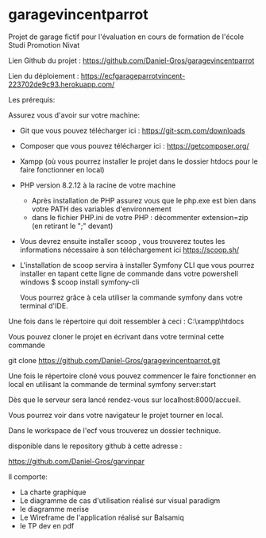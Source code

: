 # garagevincentparrot
Projet de garage fictif pour l'évaluation en cours de formation de l'école Studi Promotion Nivat

Lien Github du projet : https://github.com/Daniel-Gros/garagevincentparrot

Lien du déploiement : https://ecfgarageparrotvincent-223702de9c93.herokuapp.com/

Les prérequis:

Assurez vous d'avoir sur votre machine:

- Git que vous pouvez télécharger ici : https://git-scm.com/downloads
- Composer que vous pouvez télécharger ici : https://getcomposer.org/
- Xampp (où vous pourrez installer le projet dans le dossier htdocs pour le faire fonctionner en local) 
- PHP version 8.2.12 à la racine de votre machine
  - Après installation de PHP assurez vous que le php.exe est bien dans votre PATH des variables d'environnement
  - dans le fichier PHP.ini de votre PHP : décommenter extension=zip (en retirant le ";" devant)
- Vous devrez ensuite installer scoop , vous trouverez toutes les informations nécessaire à son téléchargement ici https://scoop.sh/
- L'installation de scoop servira à installer Symfony CLI que vous pourrez installer en tapant cette ligne de commande dans votre powershell windows $ scoop install symfony-cli

  Vous pourrez grâce à cela utiliser la commande symfony dans votre terminal d'IDE.

Une fois dans le répertoire qui doit ressembler à ceci :
C:\xampp\htdocs

Vous pouvez cloner le projet en écrivant dans votre terminal cette commande 

git clone https://github.com/Daniel-Gros/garagevincentparrot.git

Une fois le répertoire cloné vous pouvez commencer le faire fonctionner en local en utilisant la commande de terminal symfony server:start

Dès que le serveur sera lancé rendez-vous sur localhost:8000/accueil.

Vous pourrez voir dans votre navigateur le projet tourner en local.

Dans le workspace de l'ecf vous trouverez un dossier technique.

disponible dans le repository github à cette adresse :

https://github.com/Daniel-Gros/garvinpar



Il comporte:

- La charte graphique
- Le diagramme de cas d'utilisation réalisé sur visual paradigm
- le diagramme merise
- Le Wireframe de l'application réalisé sur Balsamiq
- le TP dev en pdf





